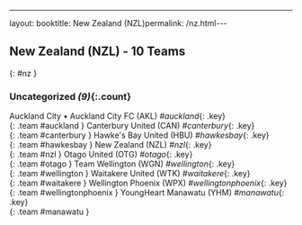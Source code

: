 ---
layout: booktitle: New Zealand (NZL)permalink: /nz.html---

## New Zealand (NZL) - 10 Teams
{: #nz }









### Uncategorized _(9)_{:.count}

Auckland City • Auckland City FC  (AKL)  _#auckland_{: .key} <br>
{: .team #auckland }
Canterbury United  (CAN)  _#canterbury_{: .key} <br>
{: .team #canterbury }
Hawke's Bay United  (HBU)  _#hawkesbay_{: .key} <br>
{: .team #hawkesbay }
New Zealand  (NZL)  _#nzl_{: .key} <br>
{: .team #nzl }
Otago United  (OTG)  _#otago_{: .key} <br>
{: .team #otago }
Team Wellington  (WGN)  _#wellington_{: .key} <br>
{: .team #wellington }
Waitakere United  (WTK)  _#waitakere_{: .key} <br>
{: .team #waitakere }
Wellington Phoenix  (WPX)  _#wellingtonphoenix_{: .key} <br>
{: .team #wellingtonphoenix }
YoungHeart Manawatu  (YHM)  _#manawatu_{: .key} <br>
{: .team #manawatu }


 
